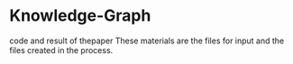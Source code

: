 # Knowledge-Graph
code and result of thepaper
These materials are the files for input and the files created in the process.
